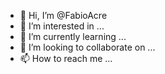 - 👋 Hi, I’m @FabioAcre
- 👀 I’m interested in ...
- 🌱 I’m currently learning ...
- 💞️ I’m looking to collaborate on ...
- 📫 How to reach me ...

<!---
FabioAcre/FabioAcre is a ✨ special ✨ repository because its `README.md` (this file) appears on your GitHub profile.
You can click the Preview link to take a look at your changes.
--->
